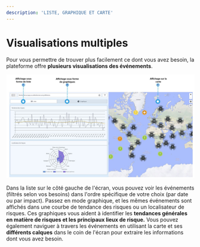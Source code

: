 ```yaml
---
description: 'LISTE, GRAPHIQUE ET CARTE'
---
```


# Visualisations multiples

Pour vous permettre de trouver plus facilement ce dont vous avez besoin, la plateforme offre **plusieurs visualisations des événements**.

![](../.gitbook/assets/global-events-multiple-views.JPG)

Dans la liste sur le côté gauche de l'écran, vous pouvez voir les événements \(filtrés selon vos besoins\) dans l'ordre spécifique de votre choix \(par date ou par impact\). Passez en mode graphique, et les mêmes événements sont affichés dans une courbe de tendance des risques ou un localisateur de risques. Ces graphiques vous aident à identifier les **tendances générales en matière de risques et les principaux lieux de risque.** Vous pouvez également naviguer à travers les événements en utilisant la carte et ses **différents calques** dans le coin de l'écran pour extraire les informations dont vous avez besoin.

